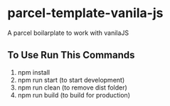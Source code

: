 # parcel-template-vanila-js

A parcel boilarplate to work with vanilaJS

## To Use Run This Commands

1. npm install
2. npm run start (to start development)
3. npm run clean (to remove dist folder)
4. npm run build (to build for production)

